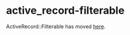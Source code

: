 # active_record-filterable
ActiveRecord::Filterable has moved [here](https://github.com/OmoleOO/active_record-filter_with_scope).
